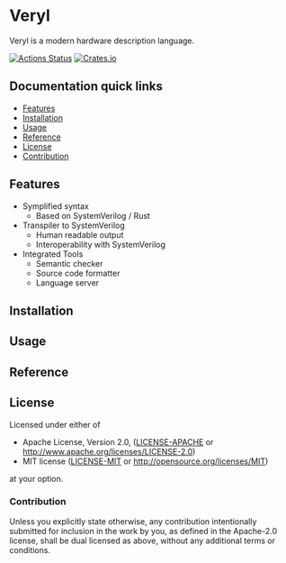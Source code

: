 # Veryl

Veryl is a modern hardware description language.

[![Actions Status](https://github.com/dalance/veryl/workflows/Regression/badge.svg)](https://github.com/dalance/veryl/actions)
[![Crates.io](https://img.shields.io/crates/v/veryl.svg)](https://crates.io/crates/veryl)

## Documentation quick links

* [Features](#features)
* [Installation](#installation)
* [Usage](#usage)
* [Reference](#reference)
* [License](#license)
* [Contribution](#contribution)

## Features

* Symplified syntax
    * Based on SystemVerilog / Rust
* Transpiler to SystemVerilog
    * Human readable output
    * Interoperability with SystemVerilog
* Integrated Tools
    * Semantic checker
    * Source code formatter
    * Language server

## Installation

## Usage

## Reference

## License

Licensed under either of

 * Apache License, Version 2.0, ([LICENSE-APACHE](LICENSE-APACHE) or http://www.apache.org/licenses/LICENSE-2.0)
 * MIT license ([LICENSE-MIT](LICENSE-MIT) or http://opensource.org/licenses/MIT)

at your option.

### Contribution

Unless you explicitly state otherwise, any contribution intentionally
submitted for inclusion in the work by you, as defined in the Apache-2.0
license, shall be dual licensed as above, without any additional terms or
conditions.
